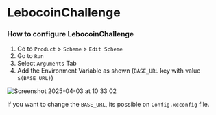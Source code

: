 # LebocoinChallenge

### How to configure LebocoinChallenge

1. Go to `Product` > `Scheme` > `Edit Scheme`
2. Go to `Run`
3. Select `Arguments` Tab
4. Add the Environment Variable as shown (`BASE_URL` key with value `$(BASE_URL)`)
   
![Screenshot 2025-04-03 at 10 33 02](https://github.com/user-attachments/assets/56a8795a-3fee-4b2a-b2fc-cc082de79030)


If you want to change the `BASE_URL`, its possible on `Config.xcconfig` file.
